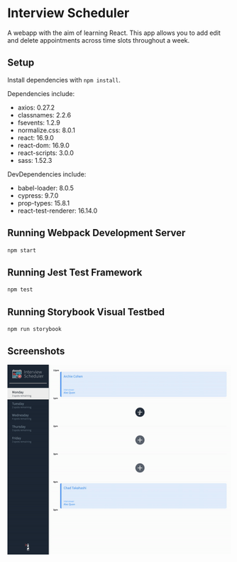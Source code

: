 # Interview Scheduler

A webapp with the aim of learning React. This app allows you to add edit and delete appointments across time slots throughout a week. 

## Setup

Install dependencies with `npm install`.

Dependencies include:

- axios: 0.27.2
- classnames: 2.2.6
- fsevents: 1.2.9
- normalize.css: 8.0.1
- react: 16.9.0
- react-dom: 16.9.0
- react-scripts: 3.0.0
- sass: 1.52.3

DevDependencies include:

- babel-loader: 8.0.5
- cypress: 9.7.0
- prop-types: 15.8.1
- react-test-renderer: 16.14.0

## Running Webpack Development Server

```sh
npm start
```

## Running Jest Test Framework

```sh
npm test
```

## Running Storybook Visual Testbed

```sh
npm run storybook
```
## Screenshots

!["Gif of schduler function"](https://github.com/james-booker1/scheduler/blob/master/public/docs/scheduler.gif?raw=true)
